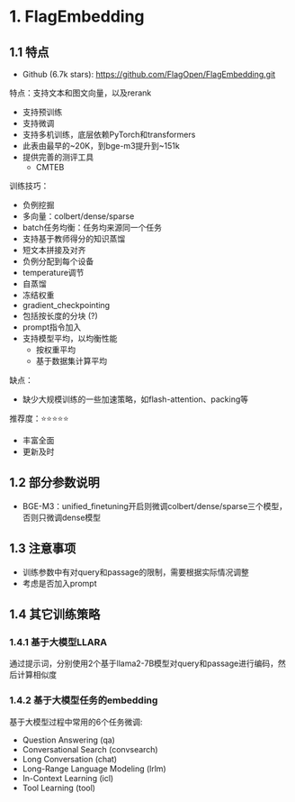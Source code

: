 # 1. FlagEmbedding
## 1.1 特点
- Github (6.7k stars): https://github.com/FlagOpen/FlagEmbedding.git

特点：支持文本和图文向量，以及rerank
- 支持预训练
- 支持微调
- 支持多机训练，底层依赖PyTorch和transformers
- 此表由最早的~20K，到bge-m3提升到~151k
- 提供完善的测评工具
  - CMTEB

训练技巧：
- 负例挖掘
- 多向量：colbert/dense/sparse
- batch任务均衡：任务均来源同一个任务
- 支持基于教师得分的知识蒸馏
- 短文本拼接及对齐
- 负例分配到每个设备
- temperature调节
- 自蒸馏
- 冻结权重
- gradient_checkpointing
- 包括按长度的分块 (?)
- prompt指令加入
- 支持模型平均，以均衡性能
  - 按权重平均
  - 基于数据集计算平均

缺点：
- 缺少大规模训练的一些加速策略，如flash-attention、packing等

推荐度：⭐️⭐️⭐️⭐️⭐️
- 丰富全面
- 更新及时

## 1.2 部分参数说明

- BGE-M3：unified_finetuning开启则微调colbert/dense/sparse三个模型，否则只微调dense模型

## 1.3 注意事项

- 训练参数中有对query和passage的限制，需要根据实际情况调整
- 考虑是否加入prompt

## 1.4 其它训练策略
### 1.4.1 基于大模型LLARA

通过提示词，分别使用2个基于llama2-7B模型对query和passage进行编码，然后计算相似度

### 1.4.2 基于大模型任务的embedding

基于大模型过程中常用的6个任务微调:

- Question Answering (qa)
- Conversational Search (convsearch)
- Long Conversation (chat)
- Long-Range Language Modeling (lrlm)
- In-Context Learning (icl)
- Tool Learning (tool)
